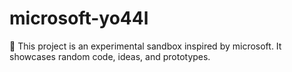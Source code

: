 ﻿# microsoft-yo44l

🚀 This project is an experimental sandbox inspired by microsoft.
It showcases random code, ideas, and prototypes.
